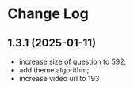 # Change Log

## 1.3.1 (2025-01-11)
- increase size of question to 592;
- add theme algorithm;
- increase video url to 193